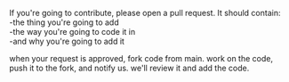 If you're going to contribute, please open a pull request. It should contain:<br>
-the thing you're going to add<br>
-the way you're going to code it in<br>
-and why you're going to add it<br>

when your request is approved, fork code from main. work on the code, push it to the fork, and notify us. we'll review it and add the code.
